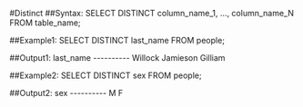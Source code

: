 #Distinct
##Syntax:
	SELECT DISTINCT column_name_1, ..., column_name_N
    FROM table_name;

##Example1:
	SELECT DISTINCT last_name FROM people;

##Output1:
	last_name
	----------
	Willock
	Jamieson
	Gilliam

##Example2:
	SELECT DISTINCT sex FROM people;

##Output2:
	sex
	----------
	M
	F
